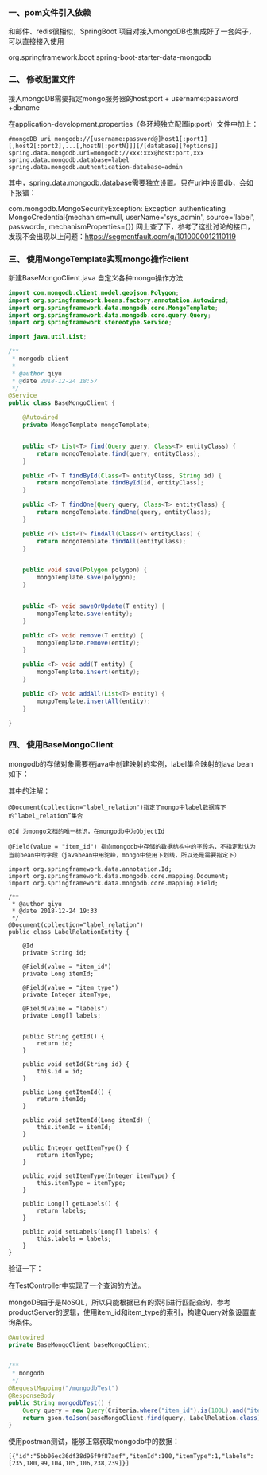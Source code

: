 
### 一、pom文件引入依赖
和邮件、redis很相似，SpringBoot 项目对接入mongoDB也集成好了一套架子，可以直接接入使用

<!-- mongo -->
<dependency>
    <groupId>org.springframework.boot</groupId>
    <artifactId>spring-boot-starter-data-mongodb</artifactId>
</dependency>


### 二、 修改配置文件
接入mongoDB需要指定mongo服务器的host:port + username:password +dbname

在application-development.properties（各环境独立配置ip:port）文件中加上：
```
#mongoDB uri mongodb://[username:password@]host1[:port1][,host2[:port2],...[,hostN[:portN]]][/[database][?options]]
spring.data.mongodb.uri=mongodb://xxx:xxx@host:port,xxx
spring.data.mongodb.database=label
spring.data.mongodb.authentication-database=admin
```
其中，spring.data.mongodb.database需要独立设置。只在uri中设置db，会如下报错：

com.mongodb.MongoSecurityException: Exception authenticating MongoCredential{mechanism=null, userName='sys_admin', source='label', password=<hidden>, mechanismProperties={}}
网上查了下，参考了这批讨论的接口，发现不会出现以上问题：https://segmentfault.com/q/1010000012110119



### 三、 使用MongoTemplate实现mongo操作client
新建BaseMongoClient.java 自定义各种mongo操作方法
```java
import com.mongodb.client.model.geojson.Polygon;
import org.springframework.beans.factory.annotation.Autowired;
import org.springframework.data.mongodb.core.MongoTemplate;
import org.springframework.data.mongodb.core.query.Query;
import org.springframework.stereotype.Service;

import java.util.List;

/**
 * mongodb client
 *
 * @author qiyu
 * @date 2018-12-24 18:57
 */
@Service
public class BaseMongoClient {

    @Autowired
    private MongoTemplate mongoTemplate;


    public <T> List<T> find(Query query, Class<T> entityClass) {
        return mongoTemplate.find(query, entityClass);
    }

    public <T> T findById(Class<T> entityClass, String id) {
        return mongoTemplate.findById(id, entityClass);
    }

    public <T> T findOne(Query query, Class<T> entityClass) {
        return mongoTemplate.findOne(query, entityClass);
    }

    public <T> List<T> findAll(Class<T> entityClass) {
        return mongoTemplate.findAll(entityClass);
    }


    public void save(Polygon polygon) {
        mongoTemplate.save(polygon);
    }


    public <T> void saveOrUpdate(T entity) {
        mongoTemplate.save(entity);
    }

    public <T> void remove(T entity) {
        mongoTemplate.remove(entity);
    }

    public <T> void add(T entity) {
        mongoTemplate.insert(entity);
    }

    public <T> void addAll(List<T> entity) {
        mongoTemplate.insertAll(entity);
    }

}

```


### 四、 使用BaseMongoClient
mongodb的存储对象需要在java中创建映射的实例，label集合映射的java bean如下：

其中的注解：
```
@Document(collection="label_relation")指定了mongo中label数据库下的“label_relation”集合

@Id 为mongo文档的唯一标识，在mongodb中为ObjectId

@Field(value = "item_id") 指向mongodb中存储的数据结构中的字段名，不指定默认为当前bean中的字段（javabean中用驼峰，mongo中使用下划线，所以还是需要指定下）
```

```
import org.springframework.data.annotation.Id;
import org.springframework.data.mongodb.core.mapping.Document;
import org.springframework.data.mongodb.core.mapping.Field;

/**
 * @author qiyu
 * @date 2018-12-24 19:33
 */
@Document(collection="label_relation")
public class LabelRelationEntity {

    @Id
    private String id;

    @Field(value = "item_id")
    private Long itemId;

    @Field(value = "item_type")
    private Integer itemType;

    @Field(value = "labels")
    private Long[] labels;


    public String getId() {
        return id;
    }

    public void setId(String id) {
        this.id = id;
    }

    public Long getItemId() {
        return itemId;
    }

    public void setItemId(Long itemId) {
        this.itemId = itemId;
    }

    public Integer getItemType() {
        return itemType;
    }

    public void setItemType(Integer itemType) {
        this.itemType = itemType;
    }

    public Long[] getLabels() {
        return labels;
    }

    public void setLabels(Long[] labels) {
        this.labels = labels;
    }
}
```
验证一下：

在TestController中实现了一个查询的方法。

mongoDB由于是NoSQL，所以只能根据已有的索引进行匹配查询，参考productServer的逻辑，使用item_id和item_type的索引，构建Query对象设置查询条件。
```java
@Autowired
private BaseMongoClient baseMongoClient;


/**
 * mongodb
 */
@RequestMapping("/mongodbTest")
@ResponseBody
public String mongodbTest() {
    Query query = new Query(Criteria.where("item_id").is(100L).and("item_type").is(1));
    return gson.toJson(baseMongoClient.find(query, LabelRelation.class));
}
```
使用postman测试，能够正常获取mongodb中的数据：
```
[{"id":"5bb06ec36df38d96f9f87aef","itemId":100,"itemType":1,"labels":[235,180,99,104,105,106,238,239]}]
```
